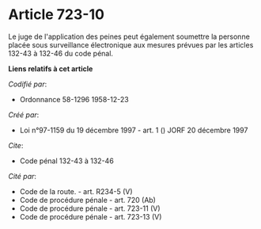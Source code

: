# Article 723-10

Le juge de l'application des peines peut également soumettre la personne placée sous surveillance électronique aux mesures
prévues par les articles 132-43 à 132-46 du code pénal.

**Liens relatifs à cet article**

_Codifié par_:

  - Ordonnance 58-1296 1958-12-23

_Créé par_:

  - Loi n°97-1159 du 19 décembre 1997 - art. 1 () JORF 20 décembre 1997

_Cite_:

  - Code pénal 132-43 à 132-46

_Cité par_:

  - Code de la route. - art. R234-5 (V)
  - Code de procédure pénale - art. 720 (Ab)
  - Code de procédure pénale - art. 723-11 (V)
  - Code de procédure pénale - art. 723-13 (V)
